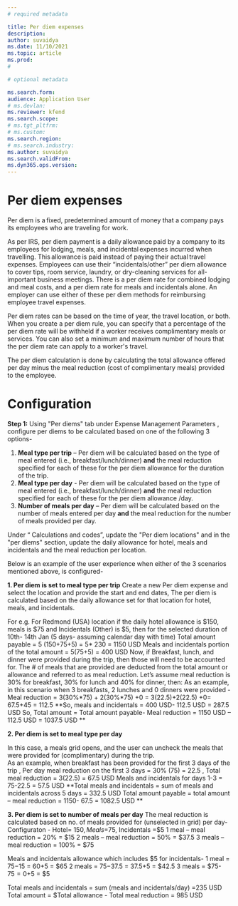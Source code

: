 ```yaml
---
# required metadata

title: Per diem expenses
description: 
author: suvaidya
ms.date: 11/10/2021
ms.topic: article
ms.prod: 
#

# optional metadata

ms.search.form: 
audience: Application User
# ms.devlan: 
ms.reviewer: kfend
ms.search.scope: 
# ms.tgt_pltfrm: 
# ms.custom: 
ms.search.region: 
# ms.search.industry: 
ms.author: suvaidya
ms.search.validFrom: 
ms.dyn365.ops.version: 
---
```


# Per diem expenses
Per diem is a fixed, predetermined amount of money that a company pays its employees who are traveling for work. 

As per IRS, per diem payment is a daily allowance paid by a company to its employees for lodging, meals, and incidental expenses incurred when travelling. This allowance is paid instead of paying their actual travel expenses.  Employees can use their “incidentals/other” per diem allowance to cover tips, room service, laundry, or dry-cleaning services for all-important business meetings. There is a per diem rate for combined lodging and meal costs, and a per diem rate for meals and incidentals alone. An employer can use either of these per diem methods for reimbursing employee travel expenses. 

Per diem rates can be based on the time of year, the travel location, or both. When you create a per diem rule, you can specify that a percentage of the per diem rate will be withheld if a worker receives complimentary meals or services. You can also set a minimum and maximum number of hours that the per diem rate can apply to a worker's travel.

The per diem calculation is done by calculating the total allowance offered per day minus the meal reduction (cost of complimentary meals) provided to the employee. 

# Configuration

**Step 1:** Using "Per diems" tab under Expense Management Parameters , configure per diems to be calculated based on one of the following 3 options-  
1.	**Meal type per trip** – Per diem will be calculated based on the type of meal entered (i.e., breakfast/lunch/dinner) **and** the meal reduction specified for each of these for the per diem allowance for the duration of the trip. 
2.	**Meal type per day** - Per diem will be calculated based on the type of meal entered (i.e., breakfast/lunch/dinner) **and** the meal reduction specified for each of these for the per diem allowance /day.  
3.	**Number of meals per day** – Per diem will be calculated based on the number of meals entered per day **and** the meal reduction for the number of meals provided per day.

Under “ Calculations and codes”, update the "Per diem locations"  and in the  "per diems" section, update the daily allowance for hotel, meals and incidentals  and the meal reduction per location. 

Below is an example of the user experience when either of the 3 scenarios mentioned above, is configured-  

**1.	Per diem is set to meal type per trip**
Create a new Per diem expense and select the location and provide the start and end dates, 
The per diem is calculated based on the daily allowance set for that location for hotel, meals, and incidentals. 


For e.g. For Redmond (USA) location if the daily hotel allowance is $150, meals is $75 and Incidentals (Other) is $5, then for the selected duration of 10th- 14th Jan (5 days- assuming calendar day with time)
Total amount payable = 5 (150+75+5)  = 5* 230  =  1150 USD
Meals and incidentals portion of the total amount = 5(75+5) = 400 USD
Now, if Breakfast, lunch, and dinner were provided during the trip, then those will need to be accounted for. The # of meals that are provided are deducted from the total amount or allowance and referred to as meal reduction. 
Let’s assume meal reduction is 30% for breakfast, 30% for lunch and 40% for dinner, then: 
As an example, in this scenario when 3 breakfasts, 2 lunches and 0 dinners were provided -  
Meal reduction = 3(30%*75) + 2(30%*75) +0 =  3(22.5)+2(22.5) +0=  67.5+45 = 112.5 
**So, meals and incidentals = 400 USD- 112.5 USD = 287.5 USD 
So, Total amount = Total amount payable- Meal reduction = 1150 USD – 112.5 USD = 1037.5 USD **


**2.	Per diem is set to meal type per day**

In this case, a meals grid opens, and the user can uncheck the meals that were provided for (complimentary) during the trip.  
As an example, when breakfast has been provided for the first 3 days of the trip , 
Per day meal reduction on the first 3 days = 30% (75) = 22.5 , 
Total meal reduction =  3(22.5)  =  67.5 USD
Meals and incidentals for days 1-3 =  75-22.5 =  57.5 USD 
**Total meals and incidentals = sum of meals and incidentals across 5 days = 332.5 USD 
Total amount payable = total amount – meal reduction =  1150- 67.5 = 1082.5 USD **

**3. Per diem is set to number of meals per day**
The meal reduction is calculated based on no. of meals provided for (unselected in grid) per day- 
Configuraton - 
Hotel= $150, Meals =$75, Incidentals =$5
1 meal – meal reduction = 20% = $15
2 meals – meal reduction = 50% = $37.5
3 meals – meal reduction = 100% = $75 

Meals and incidentals allowance which includes $5 for incidentals- 
1 meal =  $75-$15 =  $60+$5 = $65
2 meals =  $75 -$37.5 =  $37.5 +$5 =  $42.5
3 meals = $75- $75 =0 +$5 = $5 

Total meals and incidentals = sum (meals and incidentals/day) =235 USD
Total amount =  $Total allowance - Total meal reduction = 985 USD
